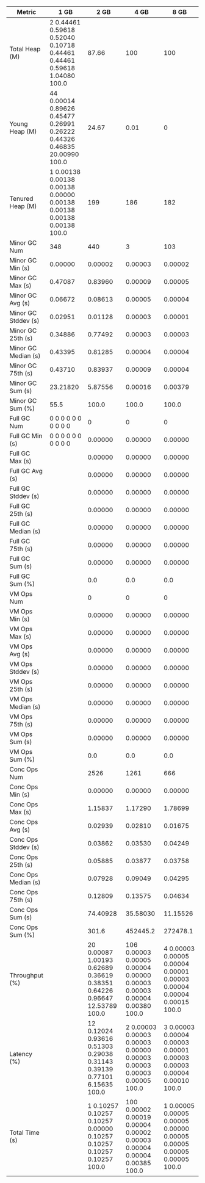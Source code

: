 | Metric | 1 GB | 2 GB | 4 GB | 8 GB |
|------|----|----|----|----|
| Total Heap (M) | 2	0.44461	0.59618	0.52040	0.10718	0.44461	0.44461	0.59618	1.04080	100.0 | 87.66 | 100 | 100 |
| Young Heap (M) | 44	0.00014	0.89626	0.45477	0.26991	0.26222	0.44326	0.46835	20.00990	100.0 | 24.67 | 0.01 | 0 |
| Tenured Heap (M) | 1	0.00138	0.00138	0.00138	0.00000	0.00138	0.00138	0.00138	0.00138	100.0 | 199 | 186 | 182 |
| Minor GC Num | 348 | 440 | 3 | 103 |
| Minor GC Min (s) | 0.00000 | 0.00002 | 0.00003 | 0.00002 |
| Minor GC Max (s) | 0.47087 | 0.83960 | 0.00009 | 0.00005 |
| Minor GC Avg (s) | 0.06672 | 0.08613 | 0.00005 | 0.00004 |
| Minor GC Stddev (s) | 0.02951 | 0.01128 | 0.00003 | 0.00001 |
| Minor GC 25th (s) | 0.34886 | 0.77492 | 0.00003 | 0.00003 |
| Minor GC Median (s) | 0.43395 | 0.81285 | 0.00004 | 0.00004 |
| Minor GC 75th (s) | 0.43710 | 0.83937 | 0.00009 | 0.00004 |
| Minor GC Sum (s) | 23.21820 | 5.87556 | 0.00016 | 0.00379 |
| Minor GC Sum (%) | 55.5 | 100.0 | 100.0 | 100.0 |
| Full GC Num | 0	0	0	0	0	0	0	0	0	0 | 0 | 0 | 0 |
| Full GC Min (s) | 0	0	0	0	0	0	0	0	0	0 | 0.00000 | 0.00000 | 0.00000 |
| Full GC Max (s) |  | 0.00000 | 0.00000 | 0.00000 |
| Full GC Avg (s) |  | 0.00000 | 0.00000 | 0.00000 |
| Full GC Stddev (s) |  | 0.00000 | 0.00000 | 0.00000 |
| Full GC 25th (s) |  | 0.00000 | 0.00000 | 0.00000 |
| Full GC Median (s) |  | 0.00000 | 0.00000 | 0.00000 |
| Full GC 75th (s) |  | 0.00000 | 0.00000 | 0.00000 |
| Full GC Sum (s) |  | 0.00000 | 0.00000 | 0.00000 |
| Full GC Sum (%) |  | 0.0 | 0.0 | 0.0 |
| VM Ops Num |  | 0 | 0 | 0 |
| VM Ops Min (s) |  | 0.00000 | 0.00000 | 0.00000 |
| VM Ops Max (s) |  | 0.00000 | 0.00000 | 0.00000 |
| VM Ops Avg (s) |  | 0.00000 | 0.00000 | 0.00000 |
| VM Ops Stddev (s) |  | 0.00000 | 0.00000 | 0.00000 |
| VM Ops 25th (s) |  | 0.00000 | 0.00000 | 0.00000 |
| VM Ops Median (s) |  | 0.00000 | 0.00000 | 0.00000 |
| VM Ops 75th (s) |  | 0.00000 | 0.00000 | 0.00000 |
| VM Ops Sum (s) |  | 0.00000 | 0.00000 | 0.00000 |
| VM Ops Sum (%) |  | 0.0 | 0.0 | 0.0 |
| Conc Ops Num |  | 2526 | 1261 | 666 |
| Conc Ops Min (s) |  | 0.00000 | 0.00000 | 0.00000 |
| Conc Ops Max (s) |  | 1.15837 | 1.17290 | 1.78699 |
| Conc Ops Avg (s) |  | 0.02939 | 0.02810 | 0.01675 |
| Conc Ops Stddev (s) |  | 0.03862 | 0.03530 | 0.04249 |
| Conc Ops 25th (s) |  | 0.05885 | 0.03877 | 0.03758 |
| Conc Ops Median (s) |  | 0.07928 | 0.09049 | 0.04295 |
| Conc Ops 75th (s) |  | 0.12809 | 0.13575 | 0.04634 |
| Conc Ops Sum (s) |  | 74.40928 | 35.58030 | 11.15526 |
| Conc Ops Sum (%) |  | 301.6 | 452445.2 | 272478.1 |
| Throughput (%) |  | 20	0.00087	1.00193	0.62689	0.36619	0.38351	0.64226	0.96647	12.53789	100.0 | 106	0.00003	0.00005	0.00004	0.00000	0.00003	0.00003	0.00004	0.00380	100.0 | 4	0.00003	0.00005	0.00004	0.00001	0.00003	0.00004	0.00004	0.00015	100.0 |
| Latency (%) |  | 12	0.12024	0.93616	0.51303	0.29038	0.31143	0.39139	0.77101	6.15635	100.0 | 2	0.00003	0.00003	0.00003	0.00000	0.00003	0.00003	0.00003	0.00005	100.0 | 3	0.00003	0.00004	0.00003	0.00001	0.00003	0.00003	0.00004	0.00010	100.0 |
| Total Time (s) |  | 1	0.10257	0.10257	0.10257	0.00000	0.10257	0.10257	0.10257	0.10257	100.0 | 100	0.00002	0.00019	0.00004	0.00002	0.00003	0.00004	0.00004	0.00385	100.0 | 1	0.00005	0.00005	0.00005	0.00000	0.00005	0.00005	0.00005	0.00005	100.0 |
